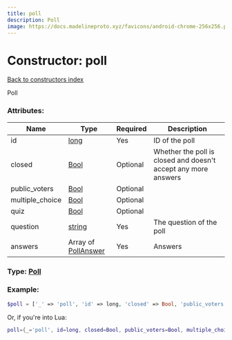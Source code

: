 ```yaml
---
title: poll
description: Poll
image: https://docs.madelineproto.xyz/favicons/android-chrome-256x256.png
---
```

# Constructor: poll  
[Back to constructors index](index.md)



Poll

### Attributes:

| Name     |    Type       | Required | Description |
|----------|---------------|----------|-------------|
|id|[long](../types/long.md) | Yes|ID of the poll|
|closed|[Bool](../types/Bool.md) | Optional|Whether the poll is closed and doesn't accept any more answers|
|public\_voters|[Bool](../types/Bool.md) | Optional||
|multiple\_choice|[Bool](../types/Bool.md) | Optional||
|quiz|[Bool](../types/Bool.md) | Optional||
|question|[string](../types/string.md) | Yes|The question of the poll|
|answers|Array of [PollAnswer](../types/PollAnswer.md) | Yes|Answers|



### Type: [Poll](../types/Poll.md)


### Example:

```php
$poll = ['_' => 'poll', 'id' => long, 'closed' => Bool, 'public_voters' => Bool, 'multiple_choice' => Bool, 'quiz' => Bool, 'question' => 'string', 'answers' => [PollAnswer, PollAnswer]];
```  


Or, if you're into Lua:

```lua
poll={_='poll', id=long, closed=Bool, public_voters=Bool, multiple_choice=Bool, quiz=Bool, question='string', answers={PollAnswer}}

```


